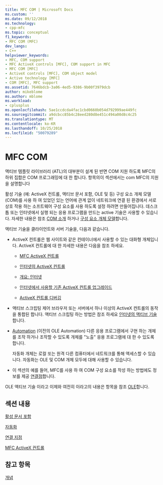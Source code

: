 ```yaml
---
title: MFC COM | Microsoft Docs
ms.custom: ''
ms.date: 09/12/2018
ms.technology:
- cpp-mfc
ms.topic: conceptual
f1_keywords:
- MFC COM (MFC)
dev_langs:
- C++
helpviewer_keywords:
- MFC, COM support
- MFC ActiveX controls [MFC], COM support in MFC
- MFC COM [MFC]
- ActiveX controls [MFC], COM object model
- Active technology [MFC]
- COM [MFC], MFC support
ms.assetid: 7646bdcb-3a06-4ed5-9386-9b00f3979dcb
author: mikeblome
ms.author: mblome
ms.workload:
- cplusplus
ms.openlocfilehash: 5ae1ccdcda4fac1cbd0660b054d792999ae449fc
ms.sourcegitcommit: a9dcbcc85b4c28eed280d8e451c494a00d8c4c25
ms.translationtype: MT
ms.contentlocale: ko-KR
ms.lasthandoff: 10/25/2018
ms.locfileid: "50079289"
---
```

# <a name="mfc-com"></a>MFC COM

액티브 템플릿 라이브러리 (ATL)의 대부분이 설계 된 반면 COM 지원 하도록 MFC의 하위 집합은 COM 프로그래밍에 대 한 합니다. 항목의이 섹션에서는 com MFC의 지원을 설명합니다

활성 기술 (예: ActiveX 컨트롤, 액티브 문서 포함, OLE 및 등) 구성 요소 개체 모델 (COM)를 사용 하 여 있었던 있는 언어에 관계 없이 네트워크에 연결 된 환경에서 서로 상호 작용 하는 소프트웨어 구성 요소를 사용 하도록 설정 하려면 만들어집니다. 데스크톱 또는 인터넷에서 실행 되는 응용 프로그램을 만드는 active 기술은 사용할 수 있습니다. 자세한 내용은 참조 [COM 소개](../atl/introduction-to-com.md) 하거나 [구성 요소 개체 모델](/windows/desktop/com/the-component-object-model)합니다.

액티브 기술을 클라이언트와 서버 기술을, 다음과 같습니다.

- ActiveX 컨트롤은 웹 사이트와 같은 컨테이너에서 사용할 수 있는 대화형 개체입니다. ActiveX 컨트롤에 대 한 자세한 내용은 다음을 참조 하세요.

   - [MFC ActiveX 컨트롤](../mfc/mfc-activex-controls.md)

   - [인터넷의 ActiveX 컨트롤](../mfc/activex-controls-on-the-internet.md)

   - [개요: 인터넷](../mfc/mfc-internet-programming-basics.md)

   - [인터넷에서 사용할 기존 ActiveX 컨트롤 업그레이드](../mfc/upgrading-an-existing-activex-control.md)

   - [ActiveX 컨트롤 디버깅](/visualstudio/debugger/how-to-debug-an-activex-control)

- 액티브 스크립팅 제어 브라우저 또는 서버에서 하나 이상의 ActiveX 컨트롤의 동작을 통합된 합니다. 액티브 스크립팅 하는 방법은 참조 하세요 [인터넷의 액티브 기술](../mfc/active-technology-on-the-internet.md)합니다.

- [Automation](../mfc/automation.md) (이전의 OLE Automation) 다른 응용 프로그램에서 구현 하는 개체를 조작 하거나 조작할 수 있도록 개체를 "노출" 응용 프로그램에 대 한 수 있도록 합니다.

   자동화 개체는 로컬 또는 원격 다른 컴퓨터에서 네트워크를 통해 액세스할 수 있습니다. 자동화는 OLE 및 COM 개체 모두에 대해 사용할 수 있습니다.

- 이 섹션의 예를 들어, MFC를 사용 하 여 COM 구성 요소를 작성 하는 방법에도 정보를 제공 [연결점](../mfc/connection-points.md)합니다.

OLE 액티브 기술 이라고 이제와 여전히 이라고의 내용은 항목을 참조 [OLE](../mfc/ole-in-mfc.md)합니다.

## <a name="in-this-section"></a>섹션 내용

[활성 문서 포함](../mfc/active-document-containment.md)

[자동화](../mfc/automation.md)

[연결 지점](../mfc/connection-points.md)

[MFC ActiveX 컨트롤](../mfc/mfc-activex-controls.md)

## <a name="see-also"></a>참고 항목

[개념](../mfc/mfc-concepts.md)

